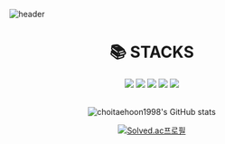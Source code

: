 ![header](https://capsule-render.vercel.app/api?type=slice&color=auto&height=200&fontAlign=70&rotate=13&section=header&text=choitaehoon&fontSize=55&&descAlign=70.&descAlignY=44)


<div align=center><h1>📚 STACKS</h1></div>

<div align=center> 
  <img src="https://img.shields.io/badge/java-007396?style=for-the-badge&logo=java&logoColor=white"> 
  <img src="https://img.shields.io/badge/mysql-4479A1?style=for-the-badge&logo=mysql&logoColor=white"> 
  <img src="https://img.shields.io/badge/spring-6DB33F?style=for-the-badge&logo=spring&logoColor=white"> 
  <img src="https://img.shields.io/badge/github-181717?style=for-the-badge&logo=github&logoColor=white">
  <img src="https://img.shields.io/badge/git-F05032?style=for-the-badge&logo=git&logoColor=white">
  <br>
</div>
  <br>

<div align=center> 

![choitaehoon1998's GitHub stats](https://github-readme-stats.vercel.app/api?username=choitaehoon1998&show_icons=true&theme=highcontrast)



[![Solved.ac프로필](http://mazassumnida.wtf/api/v2/generate_badge?boj=hahhhha)](https://solved.ac/hahhhha)
</div>
